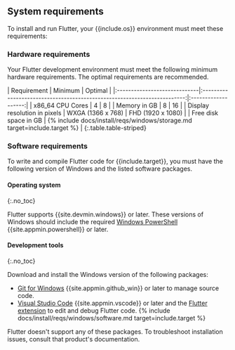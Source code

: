 ## System requirements

To install and run Flutter,
your {{include.os}} environment must meet these requirements:

### Hardware requirements

Your Flutter development environment must meet the following minimum hardware
requirements. The optimal requirements are recommended.

<div class="table-wrapper" markdown="1">
|     Requirement              |                                    Minimum                               |      Optimal        |
|:-----------------------------|:------------------------------------------------------------------------:|:-------------------:|
| x86_64 CPU Cores             | 4                                                                        | 8                   |
| Memory in GB                 | 8                                                                        | 16                  |
| Display resolution in pixels | WXGA (1366 x 768)                                                        | FHD (1920 x 1080)   |
| Free disk space in GB        | {% include docs/install/reqs/windows/storage.md target=include.target %} |
{:.table.table-striped}
</div>

### Software requirements

To write and compile Flutter code for {{include.target}},
you must have the following version of Windows and the listed
software packages.

#### Operating system
{:.no_toc}

Flutter supports {{site.devmin.windows}} or later.
These versions of Windows should include the required
[Windows PowerShell][] {{site.appmin.powershell}} or later.

#### Development tools
{:.no_toc}

Download and install the Windows version of the following packages:

- [Git for Windows][] {{site.appmin.github_win}} or later to manage source code.
- [Visual Studio Code][] {{site.appmin.vscode}} or later
  and the [Flutter extension][] to edit and debug Flutter code.
{% include docs/install/reqs/windows/software.md target=include.target %}

Flutter doesn't support any of these packages.
To troubleshoot installation issues, consult that product's documentation.

[Visual Studio Code]: https://code.visualstudio.com/docs/setup/windows
[Flutter extension]: https://marketplace.visualstudio.com/items?itemName=Dart-Code.flutter
[Windows PowerShell]: https://docs.microsoft.com/powershell/scripting/install/installing-windows-powershell
[Git for Windows]: https://gitforwindows.org/
